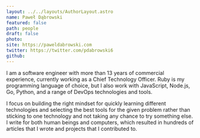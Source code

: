 ```yaml
---
layout: ../../layouts/AuthorLayout.astro
name: Paweł Dąbrowski
featured: false
path: people
draft: false
photo: 
site: https://paweldabrowski.com
twitter: https://twitter.com/pdabrowski6
github: 
---
```


I am a software engineer with more than 13 years of commercial experience, currently working as a Chief Technology Officer. Ruby is my programming language of choice, but I also work with JavaScript, Node.js, Go, Python, and a range of DevOps technologies and tools.

I focus on building the right mindset for quickly learning different technologies and selecting the best tools for the given problem rather than sticking to one technology and not taking any chance to try something else. I write for both human beings and computers, which resulted in hundreds of articles that I wrote and projects that I contributed to.